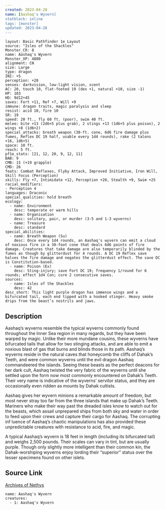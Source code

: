 ```yaml
---
created: 2023-04-28
name: [Aashaq's Wyvern]
statblock: inline
tags: [monster]
updated: 2023-04-28
---
```

```statblock
layout: Basic Pathfinder 1e Layout
source: "Isles of the Shackles"
Monster_CR: 8
name: Aashaq's Wyvern
Monster_XP: 4800
alignment: CN
size: Large
type: dragon
INI: +5
perception: +20
senses: darkvision, low-light vision, scent
AC: 20, touch 10, flat-footed 19 (dex +1, natural +10, size -1)
HP: 103
HD: 9d12+45
saves: Fort +11, Ref +7, Will +9
immune: dragon traits, magic paralysis and sleep
resist: acid 10, fire 10
SR: 19
speed: 20 ft., fly 60 ft. (poor), swim 40 ft.
melee: bite +13 (2d6+5 plus grab), 2 stings +13 (1d6+5 plus poison), 2 wings +8 (1d6+2)
special_attacks: breath weapon (30-ft. cone, 6d6 fire damage plus fumes, Reflex DC 19 half, usable every 1d4 rounds), rake (2 talons +16, 1d6+5)
space: 10 ft.
reach: 5 ft.
pf1e_stats: [21, 12, 20, 9, 12, 11]
BAB: 9
CMB: 15 (+19 grapple)
CMD: 26
feats: Combat Reflexes, Flyby Attack, Improved Initiative, Iron Will, Skill Focus (Perception)
skills: Fly +7, Intimidate +12, Perception +20, Stealth +9, Swim +25
racial_modifiers:
- Perception 4
languages: Draconic
special_qualities: hold breath
ecology:
  - name: Environment
    desc: temperate or warm hills
  - name: Organisation
    desc: solitary, pair, or murder (3-5 and 1-3 wyverns)
  - name: Treasure
    desc: standard
special_abilities:
  - name: Breath Weapon (Su)
    desc: Once every 1d4 rounds, an Aashaq's wyvern can emit a cloud of noxious fire in a 30-foot cone that deals 6d6 points of fire damage. Creatures that take damage are also temporarily blinded by the fumes as though by glitterdust for 4 rounds. A DC 19 Reflex save halves the fire damage and negates the glitterdust effect. The save DC is Constitution-based.
  - name: Poison (Ex)
    desc: Sting-injury; save Fort DC 19; frequency 1/round for 6 rounds; effect 1d4 Con; cure 2 consecutive saves.
sources:
  - name: Isles of the Shackles
    desc: 42
desc_short: This light purple dragon has immense wings and a bifurcated tail, each end tipped with a hooked stinger. Heavy smoke drips from the beast’s nostrils and jaws.
```
## Description
Aashaq’s wyverns resemble the typical wyverns commonly found throughout the Inner Sea region in many regards, but they have been warped by magic. Unlike their more mundane cousins, these wyverns have bifurcated tails that allow for two stinging attacks, and are able to emit a noxious blast of gas that burns and blinds those in its path. Aashaq’s wyverns reside in the natural caves that honeycomb the cliffs of Dahak’s Teeth, and were common wyverns until the evil dragon Aashaq commandeered the islands. Seeing these beasts as the perfect deacons for her dark cult, Aashaq twisted the very fabric of the wyverns until she settled upon the form now most commonly encountered on Dahak’s Teeth. Their very name is indicative of the wyverns’ servitor status, and they are occasionally even ridden as mounts by Dahak cultists.

Aashaq gives her wyvern minions a remarkable amount of freedom, but most never stray too far from the three islands that make up Dahak’s Teeth. Mariners who make their way past the dreaded isles know to watch out for the beasts, which assail unprepared ships from both sky and water in order to feed upon their crews and capture their cargo for Aashaq. The corrupting inf luence of Aashaq’s chaotic manipulations has also provided these unpredictable creatures with resistance to acid, fire, and magic.

A typical Aashaq’s wyvern is 18 feet in length (including its bifurcated tail) and weighs 2,500 pounds. Their scales can vary in tint, but are usually purple. Though only slightly more intelligent than their common kin, the Dahak-worshiping wyverns enjoy lording their “superior” status over the lesser specimens found on other islets.
## Source Link
[Archives of Nethys](https://aonprd.com/MonsterDisplay.aspx?ItemName=Aashaq%27s%20Wyvern)
```encounter-table
name: Aashaq's Wyvern
creatures:
  - 1: Aashaq's Wyvern
```
